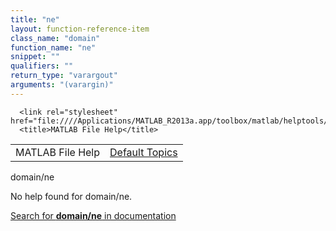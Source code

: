 ```yaml
---
title: "ne"
layout: function-reference-item
class_name: "domain"
function_name: "ne"
snippet: ""
qualifiers: ""
return_type: "varargout"
arguments: "(varargin)"
---
```


<html>
   <head>
      <meta http-equiv="Content-Type" content="text/html; charset=utf-8">
   
      <link rel="stylesheet" href="file:////Applications/MATLAB_R2013a.app/toolbox/matlab/helptools/private/helpwin.css">
      <title>MATLAB File Help</title>
   </head>
   <body>
      <!--Single-page help-->
      <table border="0" cellspacing="0" width="100%">
         <tr class="subheader">
            <td class="headertitle">MATLAB File Help</td>
            <td class="subheader-right"><a href="matlab:helpwin">Default Topics</a></td>
         </tr>
      </table>
      <div class="title">domain/ne</div>
      <!--No help found-->
      <p>No help found for <span class="helptopic">domain/ne</span>.
      </p>
      <p><a href="matlab:docsearch('domain/ne')">
            Search for <b>domain/ne</b> in documentation
            </a></p>
   </body>
</html>
